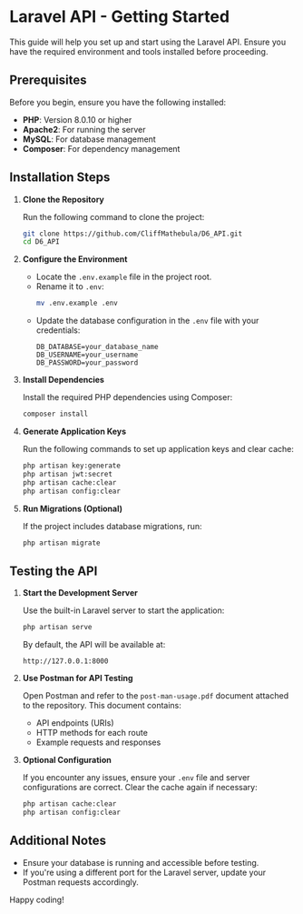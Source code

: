 # Laravel API - Getting Started

This guide will help you set up and start using the Laravel API. Ensure you have the required environment and tools installed before proceeding.

## Prerequisites

Before you begin, ensure you have the following installed:

- **PHP**: Version 8.0.10 or higher
- **Apache2**: For running the server
- **MySQL**: For database management
- **Composer**: For dependency management

## Installation Steps

1. **Clone the Repository**
   
   Run the following command to clone the project:
   ```bash
   git clone https://github.com/CliffMathebula/D6_API.git
   cd D6_API
   ```

2. **Configure the Environment**
   
   - Locate the `.env.example` file in the project root.
   - Rename it to `.env`:
     ```bash
     mv .env.example .env
     ```
   - Update the database configuration in the `.env` file with your credentials:
     ```env
     DB_DATABASE=your_database_name
     DB_USERNAME=your_username
     DB_PASSWORD=your_password
     ```

3. **Install Dependencies**
   
   Install the required PHP dependencies using Composer:
   ```bash
   composer install
   ```

4. **Generate Application Keys**
   
   Run the following commands to set up application keys and clear cache:
   ```bash
   php artisan key:generate
   php artisan jwt:secret
   php artisan cache:clear
   php artisan config:clear
   ```

5. **Run Migrations (Optional)**
   
   If the project includes database migrations, run:
   ```bash
   php artisan migrate
   ```

## Testing the API

1. **Start the Development Server**
   
   Use the built-in Laravel server to start the application:
   ```bash
   php artisan serve
   ```

   By default, the API will be available at:
   ```
   http://127.0.0.1:8000
   ```

2. **Use Postman for API Testing**
   
   Open Postman and refer to the `post-man-usage.pdf` document attached to the repository. This document contains:
   - API endpoints (URIs)
   - HTTP methods for each route
   - Example requests and responses

3. **Optional Configuration**
   
   If you encounter any issues, ensure your `.env` file and server configurations are correct. Clear the cache again if necessary:
   ```bash
   php artisan cache:clear
   php artisan config:clear
   ```

## Additional Notes

- Ensure your database is running and accessible before testing.
- If you're using a different port for the Laravel server, update your Postman requests accordingly.

Happy coding!

